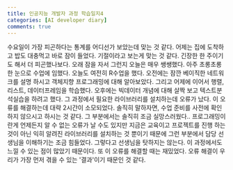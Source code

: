```yaml
---
title: 인공지능 개발자 과정 학습일지4
categories: [AI developer diary]
comments: true
---
```


수요일이 가장 피곤하다는 통계를 어디선가 보았는데 맞는 것 같다. 어제는 집에 도착하고 밥도 대충먹고 바로 잠이 들었다. 기절이라고 보는게 맞는 것 같다. 긴장한 한 주이기도 해서 더 피곤했나보다. 오래 잠을 자서 그런지 오늘은 매우 쌩쌩했다. 아주 초롱초롱한 눈으로 수업에 임했다. 오늘도 여전히 R수업을 했다. 오전에는 잠깐 베이직한 네트워크를 설명 하시고 객체지향 프로그래밍에 대해 알아보았다. 그리고 어제에 이어서 행렬, 리스트, 데이터프레임을 학습했다. 오후에는 빅데이터 개념에 대해 살짝 보고 텍스트분석실습을 하려고 했다. 그 과정에서 필요한 라이브러리를 설치하는데 오류가 났다. 이 오류를 해결하는데 대략 2시간이 소모되었다. 솔직히 말하자면, 수업 준비를 사전에 확인하지 않으시고 하시는 것 같다. 그 부분에서는 솔직히 조금 실망스러웠다.. 프로그래밍이란게 언제든지 알 수 없는 오류가 날 수도 있지만 지금은 교육이고 프로젝트를 진행 하는 것이 아닌 익히 알려진 라이브러리를 설치하는 것 뿐이기 때문에 그런 부분에서 담당 선생님을 이해하기는 조금 힘들었다. 그렇다고 선생님을 탓하지는 않는다. 이 과정에서도 느낄 수 있는 점이 많았기 때문이다. 또 이 오류를 해결할 때는 재밌었다. 오류 해결이 우리가 가장 먼저 겪을 수 있는 '결과'이기 때문인 것 같다.